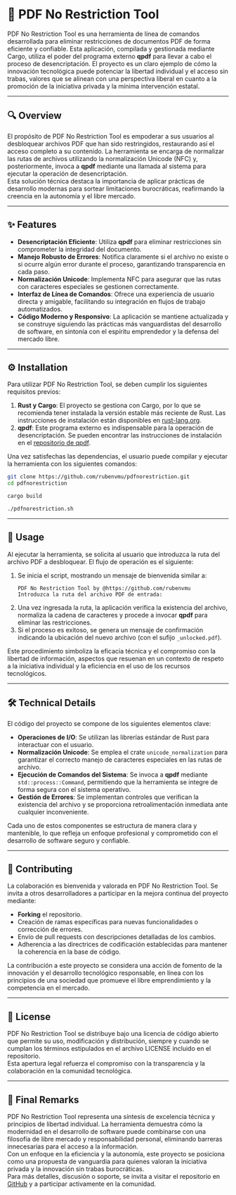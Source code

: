 # 📄 PDF No Restriction Tool

PDF No Restriction Tool es una herramienta de línea de comandos desarrollada para eliminar restricciones de documentos PDF de forma eficiente y confiable. Esta aplicación, compilada y gestionada mediante Cargo, utiliza el poder del programa externo **qpdf** para llevar a cabo el proceso de desencriptación. El proyecto es un claro ejemplo de cómo la innovación tecnológica puede potenciar la libertad individual y el acceso sin trabas, valores que se alinean con una perspectiva liberal en cuanto a la promoción de la iniciativa privada y la mínima intervención estatal.

---

## 🔍 Overview

El propósito de PDF No Restriction Tool es empoderar a sus usuarios al desbloquear archivos PDF que han sido restringidos, restaurando así el acceso completo a su contenido. La herramienta se encarga de normalizar las rutas de archivos utilizando la normalización Unicode (NFC) y, posteriormente, invoca a **qpdf** mediante una llamada al sistema para ejecutar la operación de desencriptación.  
Esta solución técnica destaca la importancia de aplicar prácticas de desarrollo modernas para sortear limitaciones burocráticas, reafirmando la creencia en la autonomía y el libre mercado.

---

## ✨ Features

- **Desencriptación Eficiente**: Utiliza **qpdf** para eliminar restricciones sin comprometer la integridad del documento.  
- **Manejo Robusto de Errores**: Notifica claramente si el archivo no existe o si ocurre algún error durante el proceso, garantizando transparencia en cada paso.  
- **Normalización Unicode**: Implementa NFC para asegurar que las rutas con caracteres especiales se gestionen correctamente.  
- **Interfaz de Línea de Comandos**: Ofrece una experiencia de usuario directa y amigable, facilitando su integración en flujos de trabajo automatizados.  
- **Código Moderno y Responsivo**: La aplicación se mantiene actualizada y se construye siguiendo las prácticas más vanguardistas del desarrollo de software, en sintonía con el espíritu emprendedor y la defensa del mercado libre.

---

## ⚙️ Installation

Para utilizar PDF No Restriction Tool, se deben cumplir los siguientes requisitos previos:

1. **Rust y Cargo**: El proyecto se gestiona con Cargo, por lo que se recomienda tener instalada la versión estable más reciente de Rust. Las instrucciones de instalación están disponibles en [rust-lang.org](https://www.rust-lang.org/).  
2. **qpdf**: Este programa externo es indispensable para la operación de desencriptación. Se pueden encontrar las instrucciones de instalación en el [repositorio de qpdf](https://github.com/qpdf/qpdf).

Una vez satisfechas las dependencias, el usuario puede compilar y ejecutar la herramienta con los siguientes comandos:

```bash
git clone https://github.com/rubenvmu/pdfnorestriction.git
cd pdfnorestriction

cargo build

./pdfnorestriction.sh
```

---

## 🚀 Usage

Al ejecutar la herramienta, se solicita al usuario que introduzca la ruta del archivo PDF a desbloquear. El flujo de operación es el siguiente:

1. Se inicia el script, mostrando un mensaje de bienvenida similar a:  
   ```
   PDF No Restriction Tool by @https://github.com/rubenvmu
   Introduzca la ruta del archivo PDF de entrada:
   ```
2. Una vez ingresada la ruta, la aplicación verifica la existencia del archivo, normaliza la cadena de caracteres y procede a invocar **qpdf** para eliminar las restricciones.  
3. Si el proceso es exitoso, se genera un mensaje de confirmación indicando la ubicación del nuevo archivo (con el sufijo `_unlocked.pdf`).

Este procedimiento simboliza la eficacia técnica y el compromiso con la libertad de información, aspectos que resuenan en un contexto de respeto a la iniciativa individual y la eficiencia en el uso de los recursos tecnológicos.

---

## 🛠️ Technical Details

El código del proyecto se compone de los siguientes elementos clave:

- **Operaciones de I/O**: Se utilizan las librerías estándar de Rust para interactuar con el usuario.  
- **Normalización Unicode**: Se emplea el crate `unicode_normalization` para garantizar el correcto manejo de caracteres especiales en las rutas de archivo.  
- **Ejecución de Comandos del Sistema**: Se invoca a **qpdf** mediante `std::process::Command`, permitiendo que la herramienta se integre de forma segura con el sistema operativo.  
- **Gestión de Errores**: Se implementan controles que verifican la existencia del archivo y se proporciona retroalimentación inmediata ante cualquier inconveniente.

Cada uno de estos componentes se estructura de manera clara y mantenible, lo que refleja un enfoque profesional y comprometido con el desarrollo de software seguro y confiable.

---

## 🤝 Contributing

La colaboración es bienvenida y valorada en PDF No Restriction Tool. Se invita a otros desarrolladores a participar en la mejora continua del proyecto mediante:

- **Forking** el repositorio.
- Creación de ramas específicas para nuevas funcionalidades o corrección de errores.
- Envío de pull requests con descripciones detalladas de los cambios.
- Adherencia a las directrices de codificación establecidas para mantener la coherencia en la base de código.

La contribución a este proyecto se considera una acción de fomento de la innovación y el desarrollo tecnológico responsable, en línea con los principios de una sociedad que promueve el libre emprendimiento y la competencia en el mercado.

---

## 📜 License

PDF No Restriction Tool se distribuye bajo una licencia de código abierto que permite su uso, modificación y distribución, siempre y cuando se cumplan los términos estipulados en el archivo LICENSE incluido en el repositorio.  
Esta apertura legal refuerza el compromiso con la transparencia y la colaboración en la comunidad tecnológica.

---

## 🏁 Final Remarks

PDF No Restriction Tool representa una síntesis de excelencia técnica y principios de libertad individual. La herramienta demuestra cómo la modernidad en el desarrollo de software puede combinarse con una filosofía de libre mercado y responsabilidad personal, eliminando barreras innecesarias para el acceso a la información.  
Con un enfoque en la eficiencia y la autonomía, este proyecto se posiciona como una propuesta de vanguardia para quienes valoran la iniciativa privada y la innovación sin trabas burocráticas.  
Para más detalles, discusión o soporte, se invita a visitar el repositorio en [GitHub](https://github.com/rubenvmu/pdfnorestriction) y a participar activamente en la comunidad.
